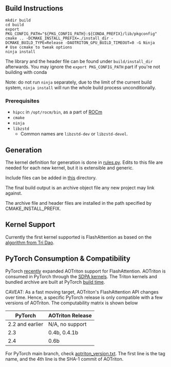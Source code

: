 ## Build Instructions

```
mkdir build
cd build
export PKG_CONFIG_PATH="${PKG_CONFIG_PATH}:${CONDA_PREFIX}/lib/pkgconfig"
cmake .. -DCMAKE_INSTALL_PREFIX=./install_dir -DCMAKE_BUILD_TYPE=Release -DAOTRITON_GPU_BUILD_TIMEOUT=0 -G Ninja
# Use ccmake to tweak options
ninja install
```

The library and the header file can be found under `build/install_dir` afterwards.
You may ignore the `export PKG_CONFIG_PATH` part if you're not building with conda

Note: do not run `ninja` separately, due to the limit of the current build
system, `ninja install` will run the whole build process unconditionally.

### Prerequisites

* `hipcc` in `/opt/rocm/bin`, as a part of [ROCm](https://rocm.docs.amd.com/projects/install-on-linux/en/latest/)
* `cmake`
* `ninja`
* `libzstd`
  - Common names are `libzstd-dev` or `libzstd-devel`.

## Generation

The kernel definition for generation is done in
[rules.py](https://github.com/ROCm/aotriton/blob/main/python/rules.py). Edits
to this file are needed for each new kernel, but it is extensible and generic.

Include files can be added in
[this](https://github.com/ROCm/aotriton/tree/main/include/aotriton) directory.

The final build output is an archive object file any new project may link
against.

The archive file and header files are installed in the path specified by
CMAKE_INSTALL_PREFIX.

## Kernel Support

Currently the first kernel supported is FlashAttention as based on the
[algorithm from Tri Dao](https://github.com/Dao-AILab/flash-attention).

## PyTorch Consumption & Compatibility

PyTorch [recently](https://github.com/pytorch/pytorch/pull/121561) expanded
AOTriton support for FlashAttention. AOTriton is consumed in PyTorch through
the [SDPA kernels](https://github.com/pytorch/pytorch/blob/main/aten/src/ATen/native/transformers/hip/flash_attn/flash_api.hip).
The Triton kernels and bundled archive are built at PyTorch [build time](https://github.com/pytorch/pytorch/blob/main/cmake/External/aotriton.cmake).

CAVEAT: As a fast moving target, AOTriton's FlashAttention API changes over
time. Hence, a specific PyTorch release is only compatible with a few versions
of AOTriton. The computability matrix is shown below

|  PyTorch              |                 AOTriton Release                |
|-----------------------|-------------------------------------------------|
|  2.2 and earlier      |               N/A, no support                   |
|        2.3            |               0.4b, 0.4.1b                      |
|        2.4            |                   0.6b                          |


For PyTorch main branch, check
[aotriton_version.txt](https://github.com/pytorch/pytorch/blob/main/.ci/docker/aotriton_version.txt).
The first line is the tag name, and the 4th line is the SHA-1 commit of
AOTriton.

